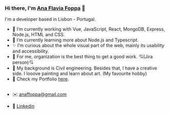 

### Hi there, I'm [Ana Flavia Foppa](https://anaflaviafoppa.com/) 👋

I'm a developer based in Lisbon - Portugal.

- 🔭   I’m currently working with Vue, JavaScript, React, MongoDB, Express, Node.js, HTML and CSS.
- 🌱   I’m currently learning more about Node.js and Typescript.
- ✨  I’m curious about the whole visual part of the web, mainly its usability and accessibility.
- 🤔  For me, organization is the best thing to get a good work. 💘(Jira person)💘
- 🎨   My background is Civil engineering. Besides that, I have a creative side. I looove painting and learn about art. (My favourite hobby)
- 🎉   Check my Portfolio [here](https://anaflaviafoppa.com/).

##

  - ✉️ anaffoppa@gmail.com

  - 📣 [Linkedin](https://www.linkedin.com/in/ana-flavia-foppa-09427ba1/)



